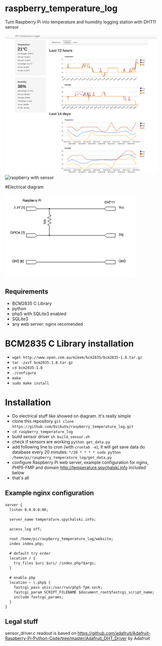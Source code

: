 # raspberry_temperature_log

Turn Raspberry Pi into temperature and humidity logging station with DHT11 sensor

![screenshot](/assets/img/3.png)
![raspberry with sensor](/assets/img/2.jpg)

#Electrical diagram

![diagram](diagram.png)

## Requirements

* BCM2835 C Library
* python
* php5 with SQLite3 enabled
* SQLite3
* any web server: nginx recomended

# BCM2835 C Library installation

* `wget http://www.open.com.au/mikem/bcm2835/bcm2835-1.8.tar.gz`
* `tar -zxvf bcm2835-1.8.tar.gz`
* `cd bcm2835-1.8`
* `./configure`
* `make`
* `sudo make install`

# Installation

* Do electrical stuff like showed on diagram. It's really simple
* clone this repository `git clone https://github.com/DzikuVx/raspberry_temperature_log.git`
* `cd raspberry_temperature_log`
* build sensor driver `sh build_sensor.sh`
* check if sensors are working `python get_data.py`
* add following line to cron (with `crontab -e`), it will get save data do database every 20 minutes: `*/20 * * * * sudo python /home/pi/raspberry_temperature_log/get_data.py`
* configure Raspberry Pi web server, example configuration for nginx, PHP5-FMP and domain http://temperature.spychalski.info included below
* that's all

## Example nginx configuration

```
server {
  listen 0.0.0.0:80;

  server_name temperature.spychalski.info;

  access_log off;

  root /home/pi/raspberry_temperature_log/website;
  index index.php;

  # default try order
  location / {
    try_files $uri $uri/ /index.php?$args;
  }

  # enable php
  location ~ \.php$ {
    fastcgi_pass unix:/var/run/php5-fpm.sock;
    fastcgi_param SCRIPT_FILENAME $document_root$fastcgi_script_name;
    include fastcgi_params;
  }
}

```

## Legal stuff

sensor_driver.c readout is based on https://github.com/adafruit/Adafruit-Raspberry-Pi-Python-Code/tree/master/Adafruit_DHT_Driver by Adafruit
